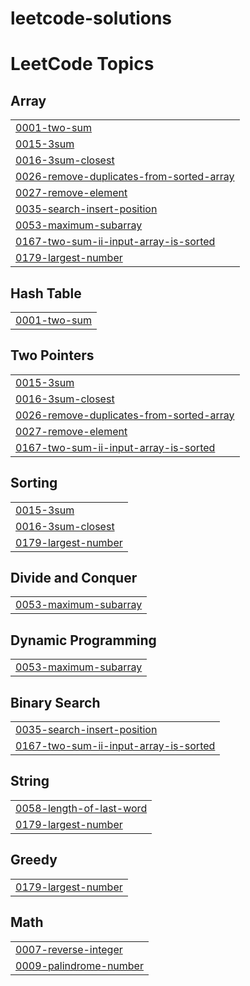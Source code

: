 # leetcode-solutions
<!---LeetCode Topics Start-->
# LeetCode Topics
## Array
|  |
| ------- |
| [0001-two-sum](https://github.com/aradhyaganiga/leetcode-solutions/tree/master/0001-two-sum) |
| [0015-3sum](https://github.com/aradhyaganiga/leetcode-solutions/tree/master/0015-3sum) |
| [0016-3sum-closest](https://github.com/aradhyaganiga/leetcode-solutions/tree/master/0016-3sum-closest) |
| [0026-remove-duplicates-from-sorted-array](https://github.com/aradhyaganiga/leetcode-solutions/tree/master/0026-remove-duplicates-from-sorted-array) |
| [0027-remove-element](https://github.com/aradhyaganiga/leetcode-solutions/tree/master/0027-remove-element) |
| [0035-search-insert-position](https://github.com/aradhyaganiga/leetcode-solutions/tree/master/0035-search-insert-position) |
| [0053-maximum-subarray](https://github.com/aradhyaganiga/leetcode-solutions/tree/master/0053-maximum-subarray) |
| [0167-two-sum-ii-input-array-is-sorted](https://github.com/aradhyaganiga/leetcode-solutions/tree/master/0167-two-sum-ii-input-array-is-sorted) |
| [0179-largest-number](https://github.com/aradhyaganiga/leetcode-solutions/tree/master/0179-largest-number) |
## Hash Table
|  |
| ------- |
| [0001-two-sum](https://github.com/aradhyaganiga/leetcode-solutions/tree/master/0001-two-sum) |
## Two Pointers
|  |
| ------- |
| [0015-3sum](https://github.com/aradhyaganiga/leetcode-solutions/tree/master/0015-3sum) |
| [0016-3sum-closest](https://github.com/aradhyaganiga/leetcode-solutions/tree/master/0016-3sum-closest) |
| [0026-remove-duplicates-from-sorted-array](https://github.com/aradhyaganiga/leetcode-solutions/tree/master/0026-remove-duplicates-from-sorted-array) |
| [0027-remove-element](https://github.com/aradhyaganiga/leetcode-solutions/tree/master/0027-remove-element) |
| [0167-two-sum-ii-input-array-is-sorted](https://github.com/aradhyaganiga/leetcode-solutions/tree/master/0167-two-sum-ii-input-array-is-sorted) |
## Sorting
|  |
| ------- |
| [0015-3sum](https://github.com/aradhyaganiga/leetcode-solutions/tree/master/0015-3sum) |
| [0016-3sum-closest](https://github.com/aradhyaganiga/leetcode-solutions/tree/master/0016-3sum-closest) |
| [0179-largest-number](https://github.com/aradhyaganiga/leetcode-solutions/tree/master/0179-largest-number) |
## Divide and Conquer
|  |
| ------- |
| [0053-maximum-subarray](https://github.com/aradhyaganiga/leetcode-solutions/tree/master/0053-maximum-subarray) |
## Dynamic Programming
|  |
| ------- |
| [0053-maximum-subarray](https://github.com/aradhyaganiga/leetcode-solutions/tree/master/0053-maximum-subarray) |
## Binary Search
|  |
| ------- |
| [0035-search-insert-position](https://github.com/aradhyaganiga/leetcode-solutions/tree/master/0035-search-insert-position) |
| [0167-two-sum-ii-input-array-is-sorted](https://github.com/aradhyaganiga/leetcode-solutions/tree/master/0167-two-sum-ii-input-array-is-sorted) |
## String
|  |
| ------- |
| [0058-length-of-last-word](https://github.com/aradhyaganiga/leetcode-solutions/tree/master/0058-length-of-last-word) |
| [0179-largest-number](https://github.com/aradhyaganiga/leetcode-solutions/tree/master/0179-largest-number) |
## Greedy
|  |
| ------- |
| [0179-largest-number](https://github.com/aradhyaganiga/leetcode-solutions/tree/master/0179-largest-number) |
## Math
|  |
| ------- |
| [0007-reverse-integer](https://github.com/aradhyaganiga/leetcode-solutions/tree/master/0007-reverse-integer) |
| [0009-palindrome-number](https://github.com/aradhyaganiga/leetcode-solutions/tree/master/0009-palindrome-number) |
<!---LeetCode Topics End-->